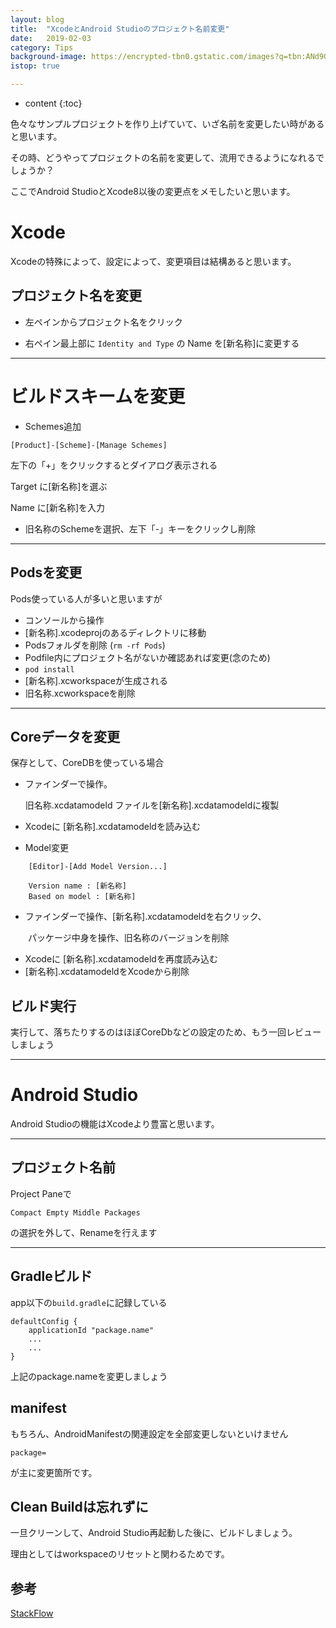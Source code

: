 ```yaml
---
layout: blog
title:  "XcodeとAndroid Studioのプロジェクト名前変更"
date:   2019-02-03
category: Tips
background-image: https://encrypted-tbn0.gstatic.com/images?q=tbn:ANd9GcT0k3WDMVS_ZxGIEkB2UgG31QhH3OcPTJf1KrPV_ugeaYmprYJggQ
istop: true

---
```


* content
{:toc}


色々なサンプルプロジェクトを作り上げていて、いざ名前を変更したい時があると思います。

その時、どうやってプロジェクトの名前を変更して、流用できるようになれるでしょうか？

ここでAndroid StudioとXcode8以後の変更点をメモしたいと思います。

# Xcode

Xcodeの特殊によって、設定によって、変更項目は結構あると思います。

## プロジェクト名を変更

- 左ペインからプロジェクト名をクリック

- 右ペイン最上部に ```Identity and Type``` の Name を[新名称]に変更する

---

# ビルドスキームを変更
- Schemes追加

```
[Product]-[Scheme]-[Manage Schemes]
```

左下の「+」をクリックするとダイアログ表示される

Target に[新名称]を選ぶ

Name に[新名称]を入力

- 旧名称のSchemeを選択、左下「-」キーをクリックし削除

---

## Podsを変更

Pods使っている人が多いと思いますが

- コンソールから操作
-  [新名称].xcodeprojのあるディレクトリに移動
-  Podsフォルダを削除 (```rm -rf Pods```)
-  Podfile内にプロジェクト名がないか確認あれば変更(念のため)
-  ```pod install```
-   [新名称].xcworkspaceが生成される
-   旧名称.xcworkspaceを削除

---

## Coreデータを変更

保存として、CoreDBを使っている場合

- ファインダーで操作。
  
  旧名称.xcdatamodeld ファイルを[新名称].xcdatamodeldに複製
- Xcodeに [新名称].xcdatamodeldを読み込む
- Model変更

```
	[Editor]-[Add Model Version...]
	
	Version name : [新名称]
	Based on model : [新名称]
```
- ファインダーで操作、[新名称].xcdatamodeldを右クリック、

　　パッケージ中身を操作、旧名称のバージョンを削除
- Xcodeに [新名称].xcdatamodeldを再度読み込む
-  [新名称].xcdatamodeldをXcodeから削除

## ビルド実行

実行して、落ちたりするのはほぼCoreDbなどの設定のため、もう一回レビューしましょう

---

# Android Studio

Android Studioの機能はXcodeより豊富と思います。

---

## プロジェクト名前

Project Paneで

```
Compact Empty Middle Packages
```

の選択を外して、Renameを行えます

---

## Gradleビルド

app以下の```build.gradle```に記録している

```
defaultConfig {
	applicationId "package.name"
	...
	...
}
```

上記のpackage.nameを変更しましょう

## manifest

もちろん、AndroidManifestの関連設定を全部変更しないといけません

```package=```

が主に変更箇所です。

## Clean Buildは忘れずに

一旦クリーンして、Android Studio再起動した後に、ビルドしましょう。

理由としてはworkspaceのリセットと関わるためです。


## 参考

[StackFlow](https://stackoverflow.com/questions/16804093/rename-package-in-android-studio)
